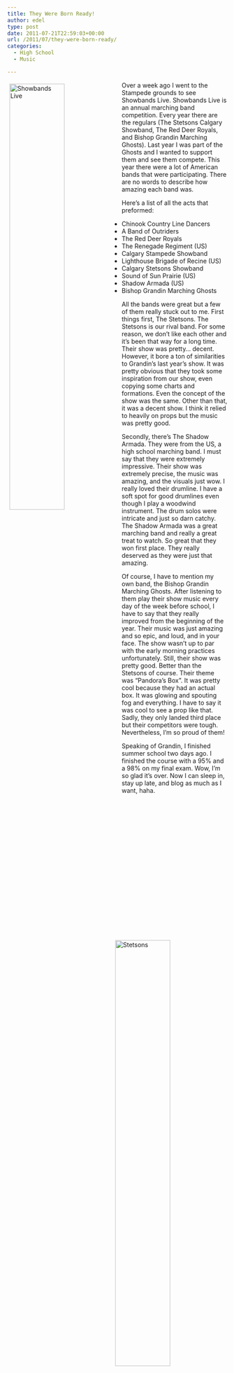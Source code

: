 ```yaml
---
title: They Were Born Ready!
author: edel
type: post
date: 2011-07-21T22:59:03+00:00
url: /2011/07/they-were-born-ready/
categories:
  - High School
  - Music

---
```

<img src="http://img171.imageshack.us/img171/5523/39939868.png" alt="Showbands Live" style="float:left;width:50%;height:50%;padding:5px;" />

Over a week ago I went to the Stampede grounds to see Showbands Live. Showbands Live is an annual marching band competition. Every year there are the regulars (The Stetsons Calgary Showband, The Red Deer Royals, and Bishop Grandin Marching Ghosts). Last year I was part of the Ghosts and I wanted to support them and see them compete. This year there were a lot of American bands that were participating. There are no words to describe how amazing each band was.

Here&#8217;s a list of all the acts that preformed:

  * Chinook Country Line Dancers
  * A Band of Outriders
  * The Red Deer Royals
  * The Renegade Regiment (US)
  * Calgary Stampede Showband
  * Lighthouse Brigade of Recine (US)
  * Calgary Stetsons Showband
  * Sound of Sun Prairie (US)
  * Shadow Armada (US)
  * Bishop Grandin Marching Ghosts

<img src="http://img705.imageshack.us/img705/8065/76386837.png" alt="Stetsons" style="float:right;width:50%;height:50%;padding:5px;" />

All the bands were great but a few of them really stuck out to me. First things first, The Stetsons. The Stetsons is our rival band. For some reason, we don&#8217;t like each other and it&#8217;s been that way for a long time. Their show was pretty&#8230; decent. However, it bore a ton of similarities to Grandin&#8217;s last year&#8217;s show. It was pretty obvious that they took some inspiration from our show, even copying some charts and formations. Even the concept of the show was the same. Other than that, it was a decent show. I think it relied to heavily on props but the music was pretty good.

Secondly, there&#8217;s The Shadow Armada. They were from the US, a high school marching band. I must say that they were extremely impressive. Their show was extremely precise, the music was amazing, and the visuals just wow. I really loved their drumline. I have a soft spot for good drumlines even though I play a woodwind instrument. The drum solos were intricate and just so darn catchy. The Shadow Armada was a great marching band and really a great treat to watch. So great that they won first place. They really deserved as they were just that amazing.

<img src="http://img850.imageshack.us/img850/3755/71936535.png" alt="Grandin Ghosts" style="float:left;width:50%;height:50%;padding:5px;" />

Of course, I have to mention my own band, the Bishop Grandin Marching Ghosts. After listening to them play their show music every day of the week before school, I have to say that they really improved from the beginning of the year. Their music was just amazing and so epic, and loud, and in your face. The show wasn&#8217;t up to par with the early morning practices unfortunately. Still, their show was pretty good. Better than the Stetsons of course. Their theme was &#8220;Pandora&#8217;s Box&#8221;. It was pretty cool because they had an actual box. It was glowing and spouting fog and everything. I have to say it was cool to see a prop like that. Sadly, they only landed third place but their competitors were tough. Nevertheless, I&#8217;m so proud of them!

Speaking of Grandin, I finished summer school two days ago. I finished the course with a 95% and a 98% on my final exam. Wow, I&#8217;m so glad it&#8217;s over. Now I can sleep in, stay up late, and blog as much as I want, haha.

<ol class="footnote">
</ol>